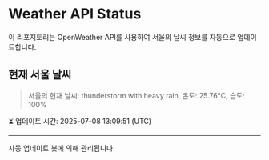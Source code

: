 
# Weather API Status

이 리포지토리는 OpenWeather API를 사용하여 서울의 날씨 정보를 자동으로 업데이트합니다.

## 현재 서울 날씨
> 서울의 현재 날씨: thunderstorm with heavy rain, 온도: 25.76°C, 습도: 100%

⏳ 업데이트 시간: 2025-07-08 13:09:51 (UTC)

---
자동 업데이트 봇에 의해 관리됩니다.
